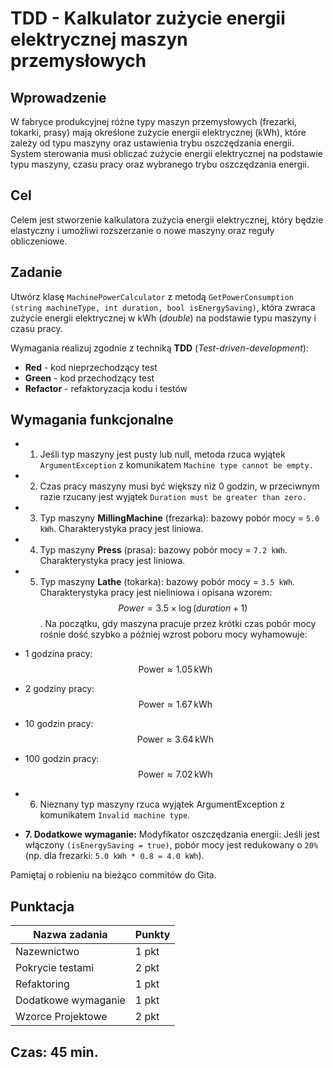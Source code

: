 # TDD - Kalkulator zużycie energii elektrycznej maszyn przemysłowych

## Wprowadzenie

W fabryce produkcyjnej różne typy maszyn przemysłowych (frezarki, tokarki, prasy) mają określone zużycie energii elektrycznej (kWh), które zależy od typu maszyny oraz ustawienia trybu oszczędzania energii. System sterowania musi obliczać zużycie energii elektrycznej na podstawie typu maszyny, czasu pracy oraz wybranego trybu oszczędzania energii.

## Cel
Celem jest stworzenie kalkulatora zużycia energii elektrycznej, który będzie elastyczny i umożliwi rozszerzanie o nowe maszyny oraz reguły obliczeniowe.

## Zadanie

Utwórz klasę `MachinePowerCalculator` z metodą `GetPowerConsumption (string machineType, int duration, bool isEnergySaving)`, która zwraca zużycie energii elektrycznej w kWh (_double_) na podstawie typu maszyny i czasu pracy.

Wymagania realizuj zgodnie z techniką **TDD** (_Test-driven-development_):

- **Red** - kod nieprzechodzący test
- **Green** - kod przechodzący test
- **Refactor** - refaktoryzacja kodu i testów

## Wymagania funkcjonalne

- 1. Jeśli typ maszyny jest pusty lub null, metoda rzuca wyjątek `ArgumentException` z komunikatem `Machine type cannot be empty.`

- 2. Czas pracy maszyny musi być większy niż 0 godzin, w przeciwnym razie rzucany jest wyjątek `Duration must be greater than zero.`

- 3. Typ maszyny **MillingMachine** (frezarka): bazowy pobór mocy = `5.0 kWh`. Charakterystyka pracy jest liniowa.

- 4. Typ maszyny **Press** (prasa): bazowy pobór mocy = `7.2 kWh`. Charakterystyka pracy jest liniowa.

- 5. Typ maszyny **Lathe** (tokarka): bazowy pobór mocy = `3.5 kWh`. Charakterystyka pracy jest nieliniowa i opisana wzorem: $$ Power = 3.5 \times \log(duration + 1) $$. Na początku, gdy maszyna pracuje przez krótki czas pobór mocy rośnie dość szybko a później wzrost poboru mocy wyhamowuje:

- 1 godzina pracy: $$ \text{Power} \approx 1.05 \, \text{kWh} $$
- 2 godziny pracy: $$ \text{Power} \approx 1.67 \, \text{kWh} $$
- 10 godzin pracy: $$ \text{Power} \approx 3.64 \, \text{kWh} $$
- 100 godzin pracy: $$ \text{Power} \approx 7.02 \, \text{kWh} $$
- 6. Nieznany typ maszyny rzuca wyjątek ArgumentException z komunikatem `Invalid machine type`.

- **7. Dodatkowe wymaganie:** Modyfikator oszczędzania energii: Jeśli jest włączony `(isEnergySaving = true)`, pobór mocy jest redukowany o `20%` (np. dla frezarki: `5.0 kWh * 0.8 = 4.0 kWh`).


Pamiętaj o robieniu na bieżąco commitów do Gita.

## Punktacja

| Nazwa zadania       | Punkty |
| ------------------- | ------ |
| Nazewnictwo         | 1 pkt  |
| Pokrycie testami    | 2 pkt  |
| Refaktoring         | 1 pkt  |
| Dodatkowe wymaganie | 1 pkt  |
| Wzorce Projektowe   | 2 pkt  |
    
## Czas: 45 min.